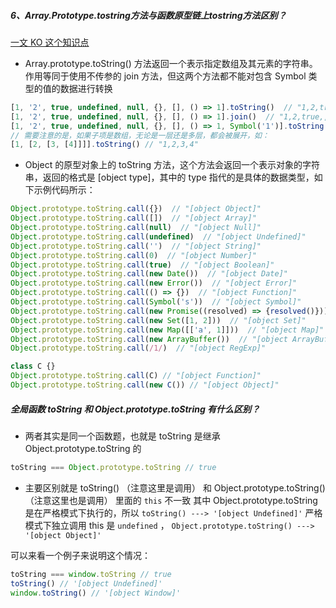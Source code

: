 ##### 6、Array.Prototype.tostring方法与函数原型链上tostring方法区别？
[一文 KO 这个知识点](https://blog.csdn.net/Mr_28/article/details/123395917)


- Array.prototype.toString() 方法返回一个表示指定数组及其元素的字符串。作用等同于使用不传参的 join 方法，但这两个方法都不能对包含 Symbol 类型的值的数据进行转换
```js
[1, '2', true, undefined, null, {}, [], () => 1].toString()  // "1,2,true,,,[object Object],,() => 1"
[1, '2', true, undefined, null, {}, [], () => 1].join()  // "1,2,true,,,[object Object],,() => 1"
[1, '2', true, undefined, null, {}, [], () => 1, Symbol('1')].toString()  // Uncaught TypeError: Cannot convert a Symbol value to a string
// 需要注意的是，如果子项是数组，无论是一层还是多层，都会被展开，如：
[1, [2, [3, [4]]]].toString() // "1,2,3,4"
```

- Object 的原型对象上的 toString 方法，这个方法会返回一个表示对象的字符串，返回的格式是 [object type]，其中的 type 指代的是具体的数据类型，如下示例代码所示：
```js
Object.prototype.toString.call({})  // "[object Object]"
Object.prototype.toString.call([])  // "[object Array]"
Object.prototype.toString.call(null)  // "[object Null]"
Object.prototype.toString.call(undefined)  // "[object Undefined]"
Object.prototype.toString.call('')  // "[object String]"
Object.prototype.toString.call(0)  // "[object Number]"
Object.prototype.toString.call(true)  // "[object Boolean]"
Object.prototype.toString.call(new Date())  // "[object Date]"
Object.prototype.toString.call(new Error())  // "[object Error]"
Object.prototype.toString.call(() => {})  // "[object Function]"
Object.prototype.toString.call(Symbol('s'))  // "[object Symbol]"
Object.prototype.toString.call(new Promise((resolved) => {resolved()}))  // "[object Promise]"
Object.prototype.toString.call(new Set([1, 2]))  // "[object Set]"
Object.prototype.toString.call(new Map([['a', 1]]))  // "[object Map]"
Object.prototype.toString.call(new ArrayBuffer())  // "[object ArrayBuffer]"
Object.prototype.toString.call(/1/)  // "[object RegExp]"

class C {}
Object.prototype.toString.call(C) // "[object Function]"
Object.prototype.toString.call(new C()) // "[object Object]"
```


##### 全局函数 toString 和 Object.prototype.toString 有什么区别？
- 两者其实是同一个函数题，也就是 toString 是继承 Object.prototype.toString 的
```js
toString === Object.prototype.toString // true
```

- 主要区别就是 toString() （注意这里是调用） 和 Object.prototype.toString() （注意这里也是调用） 里面的 `this` 不一致
其中 Object.prototype.toString 是在严格模式下执行的，所以 `toString() ---> '[object Undefined]'` 严格模式下独立调用 this 是 `undefined` ， `Object.prototype.toString() ---> '[object Object]'`

可以来看一个例子来说明这个情况：
```js
toString === window.toString // true
toString() // '[object Undefined]'
window.toString() // '[object Window]'
```